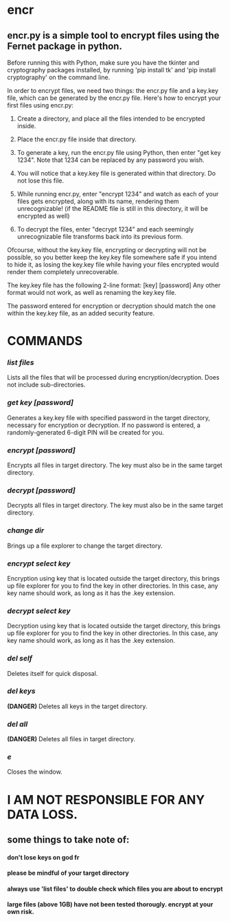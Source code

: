 # encr
## encr.py is a simple tool to encrypt files using the Fernet package in python.
Before running this with Python, make sure you have the tkinter and cryptography packages installed, by running 'pip install tk' and 'pip install cryptography' on the command line.

In order to encrypt files, we need two things: the encr.py file and a key.key file, which can be generated by the encr.py file. Here's how to encrypt your first files using encr.py:

1) Create a directory, and place all the files intended to be encrypted inside.

2) Place the encr.py file inside that directory.

3) To generate a key, run the encr.py file using Python, then enter "get key 1234". Note that 1234 can be replaced by any password you wish.

4) You will notice that a key.key file is generated within that directory. Do not lose this file.

5) While running encr.py, enter "encrypt 1234" and watch as each of your files gets encrypted, along with its name, rendering them unrecognizable! (if the README file is still in this directory, it will be encrypted as well)

6) To decrypt the files, enter "decrypt 1234" and each seemingly unrecognizable file transforms back into its previous form.

Ofcourse, without the key.key file, encrypting or decrypting will not be possible, so you better keep the key.key file somewhere safe if you intend to hide it, as losing the key.key file while having your files encrypted would render them completely unrecoverable. 

The key.key file has the following 2-line format:
[key]
[password]
Any other format would not work, as well as renaming the key.key file.

The password entered for encryption or decryption should match the one within the key.key file, as an added security feature.

# COMMANDS
### *list files*
Lists all the files that will be processed during encryption/decryption. Does not include sub-directories.
### *get key [password]*
Generates a key.key file with specified password in the target directory, necessary for encryption or decryption. If no password is entered, a randomly-generated 6-digit PIN will be created for you.
### *encrypt [password]*
Encrypts all files in target directory. The key must also be in the same target directory.
### *decrypt [password]*
Decrypts all files in target directory. The key must also be in the same target directory.
### *change dir*
Brings up a file explorer to change the target directory.
### *encrypt select key*
Encryption using key that is located outside the target directory, this brings up file explorer for you to find the key in other directories. In this case, any key name should work, as long as it has the .key extension.
### *decrypt select key*
Decryption using key that is located outside the target directory, this brings up file explorer for you to find the key in other directories. In this case, any key name should work, as long as it has the .key extension.
### *del self*
Deletes itself for quick disposal.
### *del keys*
**(DANGER)** Deletes all keys in the target directory.
### *del all*
**(DANGER)** Deletes all files in target directory.
### *e*
Closes the window.

# I AM NOT RESPONSIBLE FOR ANY DATA LOSS.
## some things to take note of:
#### don't lose keys on god fr
#### please be mindful of your target directory
#### always use 'list files' to double check which files you are about to encrypt
#### large files (above 1GB) have not been tested thorougly. encrypt at your own risk.
